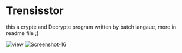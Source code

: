 # Trensisstor
this a crypte and Decrypte program written by batch langaue, more in readme file ;)


![view](https://ibb.co/r3Ny061)
<a href="https://ibb.co/r3Ny061"><img src="https://i.ibb.co/HC3g4zk/Screenshot-16.png" alt="Screenshot-16" border="0" /></a>
